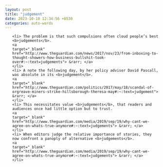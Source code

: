 ```yaml
---
layout: post
title: "judgement"
date: 2023-10-10 12:34:56 +0530
categories: auto-words
---
```

<ol>

    <li> The problem is that such compulsions often cloud people’s best <b>judgements</b>.
    <a 
    target="_blank" 
    href="http://www.theguardian.com/news/2017/nov/23/from-inboxing-to-thought-showers-how-business-bullshit-took-over#:~:text=judgements"> &rarr; </a>
    </li>
    <li> A note the following day, by her policy advisor David Pascall, was absolute in its <b>judgement</b>.
    <a 
    target="_blank" 
    href="http://www.theguardian.com/politics/2017/may/18/scandal-of-orgreave-miners-strike-hillsborough-theresa-may#:~:text=judgement"> &rarr; </a>
    </li>
    <li> This necessitates value <b>judgements</b>, that readers and audiences once had little option but to trust.
    <a 
    target="_blank" 
    href="http://www.theguardian.com/media/2019/sep/19/why-cant-we-agree-on-whats-true-anymore#:~:text=judgements"> &rarr; </a>
    </li>
    <li> When editors judge the relative importance of stories, they now confront a panoply of alternative <b>judgements</b>.
    <a 
    target="_blank" 
    href="http://www.theguardian.com/media/2019/sep/19/why-cant-we-agree-on-whats-true-anymore#:~:text=judgements"> &rarr; </a>
    </li>